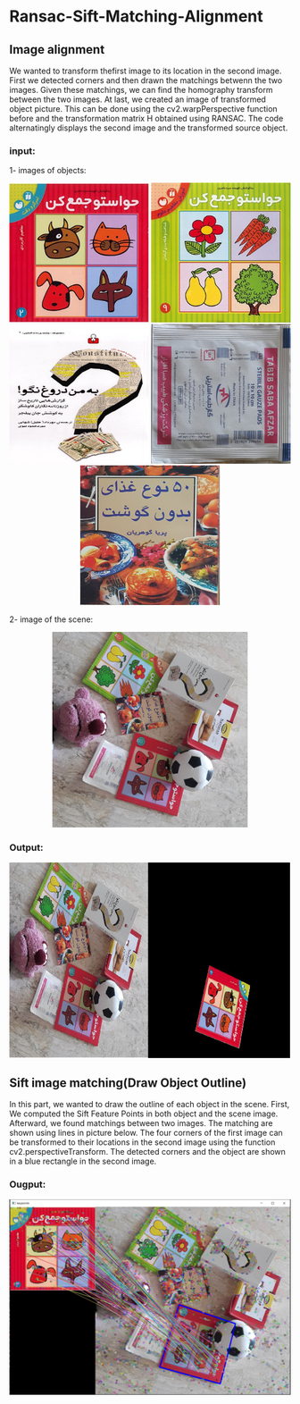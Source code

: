 # Ransac-Sift-Matching-Alignment
## Image alignment
We wanted to transform thefirst image to its location in the second image. First we detected corners and then drawn the 
matchings betwenn the two images. Given these matchings, we can find the homography transform between the two images. At
last, we created an image of transformed object picture. This can be done using the
cv2.warpPerspective function before and the transformation matrix H obtained using RANSAC.
The code alternatingly displays the second image and the
transformed source object.
### input:
1- images of objects:
<p float="left" align="center">
  <img src="https://github.com/arashasg/Ransac-Sift-Matching-Alignment/blob/master/Images%20of%20Objects%20and%20the%20Scene/obj3.jpg"  width="250px" height="250px"/>
  <img src="https://github.com/arashasg/Ransac-Sift-Matching-Alignment/blob/master/Images%20of%20Objects%20and%20the%20Scene/obj4.jpg"  width="250px" height="250px"/>
  <img src="https://github.com/arashasg/Ransac-Sift-Matching-Alignment/blob/master/Images%20of%20Objects%20and%20the%20Scene/obj5.jpg"  width="250px" height="250px"/>
  <img src="https://github.com/arashasg/Ransac-Sift-Matching-Alignment/blob/master/Images%20of%20Objects%20and%20the%20Scene/obj8.jpg"  width="250px" height="250px"/>
  <img src="https://github.com/arashasg/Ransac-Sift-Matching-Alignment/blob/master/Images%20of%20Objects%20and%20the%20Scene/obj9.jpg"  width="250px" height="250px"/>
</p>
2- image of the scene:
<p float="left" align="center">
  <img src="https://github.com/arashasg/Ransac-Sift-Matching-Alignment/blob/master/Images%20of%20Objects%20and%20the%20Scene/scene.jpg"  width="350px" height="350px"/>
</p>

### Output:
<p float="left" align="center">
  <img src="https://github.com/arashasg/Ransac-Sift-Matching-Alignment/blob/master/Images%20of%20Objects%20and%20the%20Scene/OutPut.PNG"  width="700px" height="350px"/>
</p>

## Sift image matching(Draw Object Outline)
In this part, we wanted to draw the outline of each object in the scene. First, We computed the Sift Feature Points in both object and the scene image. Afterward, we found matchings between two images. The matching are shown using lines in picture below. The four
corners of the first image can be transformed to their locations in the second image
using the function cv2.perspectiveTransform. The detected corners and the object are shown in a blue rectangle in the second image.
### Ougput:
<p float="left" align="center">
  <img src="https://github.com/arashasg/Ransac-Sift-Matching-Alignment/blob/master/Images%20of%20Objects%20and%20the%20Scene/OutPut2.PNG"  width="700px" height="350px"/>
</p>